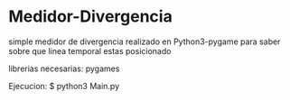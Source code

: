 # Medidor-Divergencia
simple medidor de divergencia realizado en Python3-pygame para saber sobre que linea temporal estas posicionado

librerias necesarias: pygames

Ejecucion: $ python3 Main.py
